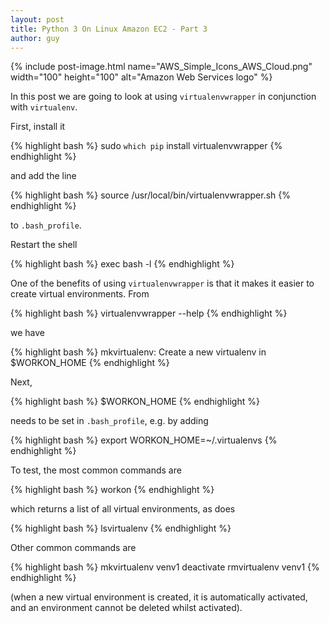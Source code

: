 ```yaml
---
layout: post
title: Python 3 On Linux Amazon EC2 - Part 3
author: guy
---
```


{% include post-image.html name="AWS_Simple_Icons_AWS_Cloud.png" width="100" height="100" alt="Amazon Web Services logo" %}
            
In this post we are going to look at using `virtualenvwrapper` in conjunction with `virtualenv`.

First, install it

{% highlight bash %}
sudo `which pip` install virtualenvwrapper
{% endhighlight %}

and add the line

{% highlight bash %}
source /usr/local/bin/virtualenvwrapper.sh
{% endhighlight %}

to `.bash_profile`.

Restart the shell

{% highlight bash %}
exec bash -l
{% endhighlight %}

One of the benefits of using `virtualenvwrapper` is that it makes it easier to create virtual environments. From

{% highlight bash %}
virtualenvwrapper --help
{% endhighlight %}

we have

{% highlight bash %}
mkvirtualenv: Create a new virtualenv in $WORKON_HOME
{% endhighlight %}

Next,

{% highlight bash %}
$WORKON_HOME 
{% endhighlight %}

needs to be set in `.bash_profile`, e.g. by adding

{% highlight bash %}
export WORKON_HOME=~/.virtualenvs
{% endhighlight %}

To test, the most common commands are

{% highlight bash %}
workon
{% endhighlight %}

which returns a list of all virtual environments, as does

{% highlight bash %}
lsvirtualenv
{% endhighlight %}

Other common commands are

{% highlight bash %}
mkvirtualenv venv1
deactivate
rmvirtualenv venv1
{% endhighlight %}

(when a new virtual environment is created, it is automatically activated, and an environment cannot be deleted whilst activated).